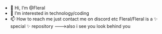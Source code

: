 - 👋 Hi, I’m @Fleral
- 👀 I’m interested in technology/coding
- 📫 How to reach me just contact me on discord etc
Fleral/Fleral is a ✨ special ✨ repository
--->also i see you
look behind you
